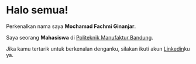 # Halo semua! 

Perkenalkan nama saya **Mochamad Fachmi Ginanjar**.

Saya seorang **Mahasiswa** di [Politeknik Manufaktur Bandung](https:(https://polman-bandung.ac.id/)).

Jika kamu tertarik untuk berkenalan denganku, silakan ikuti akun [Linkedin](https://www.linkedin.com/in/mochamad-fachmi-ginanjar/)ku ya.

